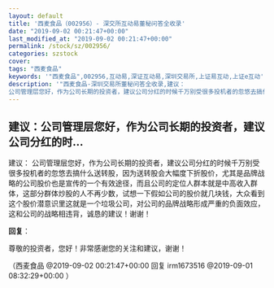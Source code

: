 ```yaml
---
layout: default
title: '西麦食品（002956）- 深交所互动易董秘问答全收录'
date: "2019-09-02 00:21:47+00:00"
last_modified_at: "2019-09-02 00:21:47+00:00"
permalink: /stock/sz/002956/
categories: szstock
cover: 
tags: "西麦食品"
keywords: '"西麦食品",002956,互动易,深证互动易,深圳交易所,上证易互动,上证e互动'
description: '"西麦食品-深圳交易所董秘问答全收录,建议：
公司管理层您好，作为公司长期的投资者，建议公司分红的时候千万别受很多投机者的忽悠去搞什么送转股，因为送转股会大幅度下折股价，尤其是品牌战略的公司股价也是宣传的一个有效途径，而且公司的定位人群本就是中高收入群体，这部分群体炒股的人不再少数，试想一下假如公司的股价就几块钱，大众看到这个股价潜意识里这就是一个垃圾公司，对公司的品牌战略形成严重的负面效应，这和公司的战略相违背，诚恳的建议！谢谢！"'
---
```


## 建议：公司管理层您好，作为公司长期的投资者，建议公司分红的时...

建议：
公司管理层您好，作为公司长期的投资者，建议公司分红的时候千万别受很多投机者的忽悠去搞什么送转股，因为送转股会大幅度下折股价，尤其是品牌战略的公司股价也是宣传的一个有效途径，而且公司的定位人群本就是中高收入群体，这部分群体炒股的人不再少数，试想一下假如公司的股价就几块钱，大众看到这个股价潜意识里这就是一个垃圾公司，对公司的品牌战略形成严重的负面效应，这和公司的战略相违背，诚恳的建议！谢谢！

**回复**：

尊敬的投资者，您好！非常感谢您的关注和建议，谢谢！ 

（西麦食品  @2019-09-02 00:21:47+00:00 回复 irm1673516  @2019-09-01 08:32:29+00:00 ）

